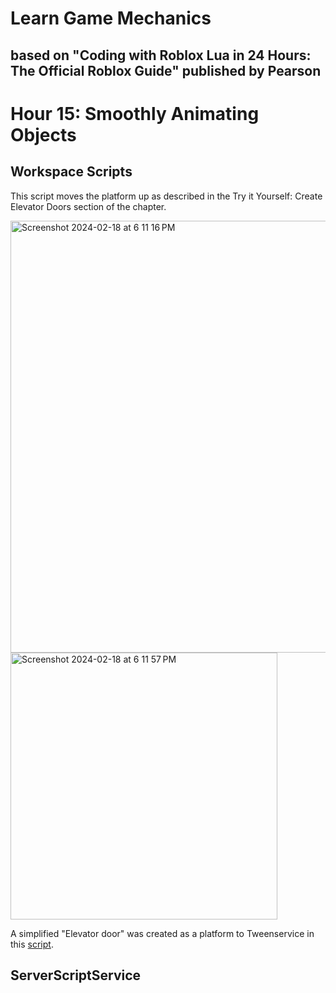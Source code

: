 # Learn Game Mechanics
## based on "Coding with Roblox Lua in 24 Hours: The Official Roblox Guide" published by Pearson

# Hour 15: Smoothly Animating Objects

## Workspace Scripts

This script moves the platform up as described in the Try it Yourself: Create Elevator Doors section of the chapter.

<img width="691" alt="Screenshot 2024-02-18 at 6 11 16 PM" src="https://github.com/eolimpiew/LearnGameMechanics/assets/135179303/828e22ab-fe2b-407f-9725-33e86d636c32">

<img width="427" alt="Screenshot 2024-02-18 at 6 11 57 PM" src="https://github.com/eolimpiew/LearnGameMechanics/assets/135179303/ab1577c9-f830-46d8-a6df-ee8f5a57a6a3">

A simplified "Elevator door" was created as a platform to Tweenservice in this [script](Workspace/Platform/Script).

## ServerScriptService

